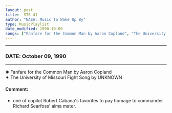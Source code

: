 ```yaml
---
layout: post
title:  STS-41
author: "NASA: Music to Wake Up By"
type: MusicPlaylist
date_modified: 1990-10-09
songs: ["Fanfare for the Common Man by Aaron Copland", "The University of Missouri Fight Song by UNKNOWN"]
---
```


----
### DATE: October 09, 1990
----
✺ Fanfare for the Common Man by Aaron Copland  &nbsp;<br />
✦ The University of Missouri Fight Song by UNKNOWN

#### Comment:
* one of copilot Robert Cabana's favorites
to pay homage to commander Richard Searfoss' alma mater.



<br/>
<center>
	<a target="_blank"
	   href="https://twitter.com/intent/tweet?hashtags=Space,NASA,Playlist,NASAWakeupCalls,SpaceProgram&text={{ page.author}}, '{{ page.songs.first }}' {{ page.title }}, {{ page.date | date: '%B %d, %Y' }}. {{ site.url }}{{ page.url }}&via=nasawakeupcalls"><i class="fab fa-twitter" alt="Tweet this page" style="font-size: 1.3em;"></i></a>
	&nbsp; 	<i class="fas fa-user-astronaut" style="font-size: 1.5em;"></i> &nbsp;
    <a type="amzn" search="'Fanfare for the Common Man by Aaron Copland' or 'The University of Missouri Fight Song by UNKNOWN'" category="popular music">
    <i class="fab fa-amazon" style="font-size: 1.3em;"></i></a>
</center>
